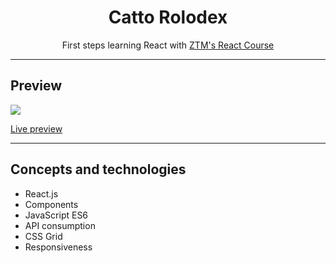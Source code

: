<h1 align="center">Catto Rolodex</h1>
<p align="center">First steps learning React with <a href="https://www.udemy.com/course/complete-react-developer-zero-to-mastery">ZTM's React Course</a></p>
<hr>
<h2>Preview</h2>
<a align="center"><img src="https://user-images.githubusercontent.com/106234166/198903464-f553f62f-4c06-4561-93f3-69908fe17fb3.png"></a>
<p><a href="https://catto-rolodex-mgastonportillo.vercel.app">Live preview</a></p>
<hr>
<h2>Concepts and technologies</h2>
<ul>
<li>React.js</li>
<li>Components</li>
<li>JavaScript ES6</li>
<li>API consumption</li>
<li>CSS Grid</li>
<li>Responsiveness</li>
</ul>
